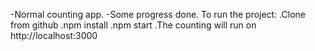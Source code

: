 -Normal counting app.
-Some progress done.
To run the project:
.Clone from github
.npm install
.npm start
.The counting will run on http://localhost:3000
